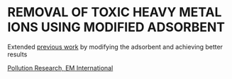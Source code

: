 # REMOVAL OF TOXIC HEAVY METAL IONS USING MODIFIED ADSORBENT

Extended [previous work](https://github.com/NimishMishra/research/tree/master/z_Toxic%20metal%20ions) by modifying the adsorbent and achieving better results


[Pollution Research, EM International](http://www.envirobiotechjournals.com/article_abstract.php?aid=8650&iid=248&jid=4)